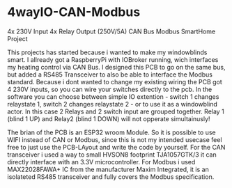 # 4wayIO-CAN-Modbus
4x 230V Input 4x Relay Output (250V/5A) CAN Bus Modbus SmartHome Project

This projects has started because i wanted to make my windowblinds smart. I allready got a RaspberryPi with IOBroker running, wich interfaces my heating control via CAN Bus. 
I designed this PCB to go on the same bus, but added a RS485 Transceiver to also be able to interface the Modbus standard.
Because i dont wanted to change my existing wiring the PCB got 4 230V inputs, so you can wire your switches directly to the pcb. In the software you can choose between simple IO extention - switch 1 changes relaystate 1, switch 2 changes relaystate 2 - or to use it as a windowblind actor. In this case 2 Relays and 2 switch input are grouped together. Relay 1 (blind 1 UP) and Relay2 (blind 1 DOWN) will not opperate simultainusly!

The brian of the PCB is an ESP32 wroom Module. So it is possible to use WIFI instead of CAN or Modbus, since this is not my intended usecase feel free to just use the PCB-LAyout and write the code by yourself.
For the CAN transceiver i used a way to small HVSON8 footprint TJA1057GTK/3 it can directly interface with an 3.3V microcontroller. For Modbus i used MAX22028FAWA+ IC from the manufacturer Maxim Integrated, it is an isolateted RS485 transceiver and fully covers the Modbus specification.
